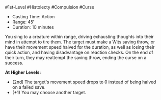 #1st-Level #Histolecty #Compulsion #Curse
 
- Casting Time: Action
- Range: 45'
- Duration: 10 minutes  

You sing to a creature within range, driving exhausting thoughts into their mind in attempt to tire them. The target must make a Wits saving throw, or have their movement speed halved for the duration, as well as losing their quick action, and having disadvantage on reaction checks. On the end of their turn, they may reattempt the saving throw, ending the curse on a success.
 
**At Higher Levels:** 
* (2nd) The target's movement speed drops to 0 instead of being halved on a failed save. 
* (+1) You may choose another target.